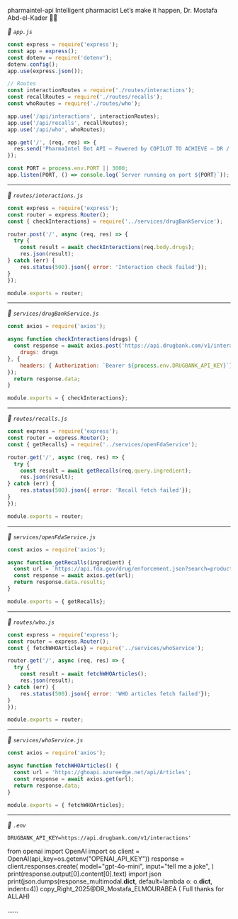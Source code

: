  pharmaintel-api
  Intelligent pharmacist 
 Let’s make it happen, Dr. Mostafa Abd-el-Kader 💼💊

*📁 `app.js`*

```js
const express = require('express');
const app = express();
const dotenv = require('dotenv');
dotenv.config();
app.use(express.json());

// Routes
const interactionRoutes = require('./routes/interactions');
const recallRoutes = require('./routes/recalls');
const whoRoutes = require('./routes/who');

app.use('/api/interactions', interactionRoutes);
app.use('/api/recalls', recallRoutes);
app.use('/api/who', whoRoutes);

app.get('/', (req, res) => {
  res.send('PharmaIntel Bot API — Powered by COPILOT TO ACHIEVE — DR / MOSTAFA ABD-EL-KADER — IDEA @2025');
});

const PORT = process.env.PORT || 3000;
app.listen(PORT, () => console.log(`Server running on port ${PORT}`));
```

---

*📁 `routes/interactions.js`*

```js
const express = require('express');
const router = express.Router();
const { checkInteractions} = require('../services/drugBankService');

router.post('/', async (req, res) => {
  try {
    const result = await checkInteractions(req.body.drugs);
    res.json(result);
} catch (err) {
    res.status(500).json({ error: 'Interaction check failed'});
}
});

module.exports = router;
```

---

*📁 `services/drugBankService.js`*

```js
const axios = require('axios');

async function checkInteractions(drugs) {
  const response = await axios.post('https://api.drugbank.com/v1/interactions', {
    drugs: drugs
}, {
    headers: { Authorization: `Bearer ${process.env.DRUGBANK_API_KEY}`}
});
  return response.data;
}

module.exports = { checkInteractions};
```

---

*📁 `routes/recalls.js`*

```js
const express = require('express');
const router = express.Router();
const { getRecalls} = require('../services/openFdaService');

router.get('/', async (req, res) => {
  try {
    const result = await getRecalls(req.query.ingredient);
    res.json(result);
} catch (err) {
    res.status(500).json({ error: 'Recall fetch failed'});
}
});

module.exports = router;
```

---

*📁 `services/openFdaService.js`*

```js
const axios = require('axios');

async function getRecalls(ingredient) {
  const url = `https://api.fda.gov/drug/enforcement.json?search=product_description:${ingredient}&limit=10`;
  const response = await axios.get(url);
  return response.data.results;
}

module.exports = { getRecalls};
```

---

*📁 `routes/who.js`*

```js
const express = require('express');
const router = express.Router();
const { fetchWHOArticles} = require('../services/whoService');

router.get('/', async (req, res) => {
  try {
    const result = await fetchWHOArticles();
    res.json(result);
} catch (err) {
    res.status(500).json({ error: 'WHO articles fetch failed'});
}
});

module.exports = router;
```

---

*📁 `services/whoService.js`*

```js
const axios = require('axios');

async function fetchWHOArticles() {
  const url = 'https://ghoapi.azureedge.net/api/Articles';
  const response = await axios.get(url);
  return response.data;
}

module.exports = { fetchWHOArticles};
```

---

*📁 `.env`*

```
DRUGBANK_API_KEY=https://api.drugbank.com/v1/interactions'
```
from openai import OpenAI
import os
client = OpenAI(api_key=os.getenv("OPENAI_API_KEY"))
response = client.responses.create(
    model="gpt-4o-mini",
    input="tell me a joke",
)
print(response.output[0].content[0].text)
import json
print(json.dumps(response_multimodal.__dict__, default=lambda o: o.__dict__, indent=4))
copy_Right_2025@DR_Mostafa_ELMOURABEA
 ( Full thanks for ALLAH)

……
